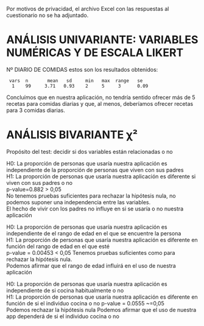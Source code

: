 Por motivos de privacidad, el archivo Excel con las respuestas al cuestionario no se ha adjuntado. 


# ANÁLISIS UNIVARIANTE: VARIABLES NUMÉRICAS Y DE ESCALA LIKERT

Nº DIARIO DE COMIDAS
estos son los resultados obtenidos:

     vars  n       mean   sd     min   max  range   se
      1    99     3.71   0.93    2     5     3      0.09
 
Concluímos que en nuestra aplicación, no tendría sentido ofrecer más de 5 recetas para comidas diarias y que, al menos, deberíamos ofrecer recetas para 3 comidas diarias.


# ANÁLISIS BIVARIANTE χ²
Propósito del test: decidir si dos variables están relacionadas o no	

H0: La proporción de personas que usaría nuestra aplicación es independiente de la proporción de personas que viven con sus padres       
H1: La proporción de personas que usaría nuestra aplicación es diferente si viven con sus padres o no    
p-value=0.882 > 0,05     
No tenemos pruebas suficientes para rechazar la hipótesis nula, no podemos suponer una independencia entre las variables.    
El hecho de vivir con los padres no influye en si se usaría o no nuestra aplicación  


H0: La proporción de personas que usaría nuestra aplicación es independiente de el rango de edad en el que se encuentre la persona     
H1: La proporción de personas que usaría nuestra aplicación es diferente en función del rango de edad en el que esté    
p-value = 0.00453 < 0,05 
Tenemos pruebas suficientes como para rechazar la hipótesis nula.     
Podemos afirmar que el rango de edad influirá en el uso de nuestra aplicación   



H0: La proporción de personas que usaría nuestra aplicación es independiente de si cocina habitualmente o no  
H1: La proporción de personas que usaría nuestra aplicación es diferente en función de si el individuo cocina o no 
p-value = 0.0555 ~=0,05  
Podemos rechazar la hipótesis nula 
Podemos afirmar que el uso de nuestra app dependerá de si el individuo cocina o no


